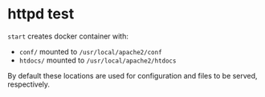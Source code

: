 # httpd test

`start` creates docker container with:

- `conf/` mounted to `/usr/local/apache2/conf`
- `htdocs/` mounted to `/usr/local/apache2/htdocs`

By default these locations are used for configuration and files to be served, respectively.
